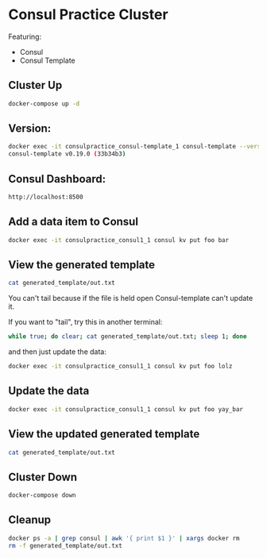 # Consul Practice Cluster

Featuring:
- Consul
- Consul Template

## Cluster Up
```bash
docker-compose up -d
```

## Version:
```bash
docker exec -it consulpractice_consul-template_1 consul-template --version
consul-template v0.19.0 (33b34b3)
```

## Consul Dashboard:
```bash
http://localhost:8500
```

## Add a data item to Consul
```bash
docker exec -it consulpractice_consul1_1 consul kv put foo bar
```

## View the generated template
```bash
cat generated_template/out.txt
```

You can't tail because if the file is held open Consul-template can't update it.

If you want to "tail", try this in another terminal:

```bash
while true; do clear; cat generated_template/out.txt; sleep 1; done
```

and then just update the data:

```bash
docker exec -it consulpractice_consul1_1 consul kv put foo lolz
```


## Update the data
```bash
docker exec -it consulpractice_consul1_1 consul kv put foo yay_bar
```

## View the updated generated template 
```bash
cat generated_template/out.txt
```

## Cluster Down
```bash
docker-compose down
```

## Cleanup
```bash
docker ps -a | grep consul | awk '{ print $1 }' | xargs docker rm
rm -f generated_template/out.txt
```